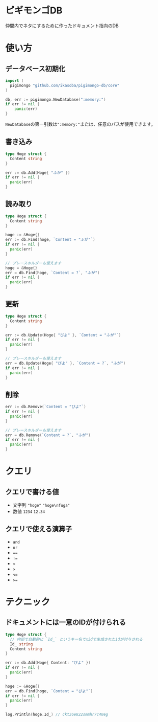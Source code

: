 # ピギモンゴDB

仲間内でネタにするために作ったドキュメント指向のDB

# 使い方

## データベース初期化
```go
import (
  pigimongo "github.com/ikasoba/pigimongo-db/core"
)

db, err := pigimongo.NewDatabase(":memory:")
if err != nil {
	panic(err)
}
```

`NewDatabase`の第一引数は`":memory:"`または、任意のパスが使用できます。

## 書き込み
```go
type Hoge struct {
  Content string
}

err := db.Add(Hoge{ "ふが" })
if err != nil {
  panic(err)
}
```

## 読み取り
```go
type Hoge struct {
  Content string
}

hoge := &Hoge{}
err := db.Find(hoge, `Content = "ふが"`)
if err != nil {
  panic(err)
}

// プレースホルダーも使えます
hoge = &Hoge{}
err = db.Find(hoge, `Content = ?`, "ふが")
if err != nil {
  panic(err)
}
```

## 更新
```go
type Hoge struct {
  Content string
}

err := db.Update(Hoge{ "ぴよ" }, `Content = "ふが"`)
if err != nil {
  panic(err)
}

// プレースホルダーも使えます
err = db.Update(Hoge{ "ぴよ" }, `Content = ?`, "ふが")
if err != nil {
  panic(err)
}
```

## 削除
```go
err := db.Remove(`Content = "ぴよ"`)
if err != nil {
  panic(err)
}

// プレースホルダーも使えます
err = db.Remove(`Content = ?`, "ふが")
if err != nil {
  panic(err)
}
```

# クエリ

## クエリで書ける値
- 文字列 `"hoge"` `"hoge\nfuga"`
- 数値 `1234` `12.34`

## クエリで使える演算子
- `and`
- `or`
- `==`
- `!=`
- `<`
- `>`
- `<=`
- `>=`

# テクニック

## ドキュメントには一意のIDが付けられる
```go
type Hoge struct {
  // 内部で自動的に `Id_` というキー名でxidで生成されたidが付与される
  Id_ string
  Content string
}

err := db.Add(Hoge{ Content: "ぴよ" })
if err != nil {
  panic(err)
}

hoge := &Hoge{}
err = db.Find(hoge, `Content = "ぴよ"`)
if err != nil {
  panic(err)
}

log.Println(hoge.Id_) // ckt3oe822smmhr7c40eg
```